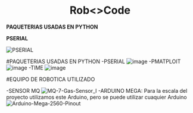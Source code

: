 <h1 align="center"> Rob<>Code </h1>
    <section>
        <p><strong>PAQUETERIAS USADAS EN PYTHON</strong></p>
        <p><strong>PSERIAL</strong></p>
        <img src="https://github.com/OscarHHernandez/Rob-Code/assets/146481192/b70a5a75-750a-4dd1-9e22-d74918ea4679" alt="PSERIAL">
    </section>

#PAQUETERIAS USADAS EN PYTHON 
-PSERIAL 
![image](https://github.com/OscarHHernandez/Rob-Code/assets/146481192/b70a5a75-750a-4dd1-9e22-d74918ea4679)
-PMATPLOIT
![image](https://github.com/OscarHHernandez/Rob-Code/assets/146481192/47319375-f658-4e5c-b9eb-b46919e5d24a)
-TIME
![image](https://github.com/OscarHHernandez/Rob-Code/assets/146481192/0b4ca74f-1fd4-467d-a76f-e7c55991bf7e)

#EQUIPO DE ROBOTICA UTILIZADO

-SENSOR MQ
![MQ-7-Gas-Sensor_l](https://github.com/OscarHHernandez/Rob-Code/assets/146481192/92be4b9f-9dee-49e2-a03b-b87043dfacbd)
-ARDUINO MEGA: Para la escala del proyecto utilizamos este Arduino, pero se puede utilizar cuaquier Arduino
![Arduino-Mega-2560-Pinout](https://github.com/OscarHHernandez/Rob-Code/assets/146481192/d885b207-5fca-4684-96c3-56458b611f0e)
